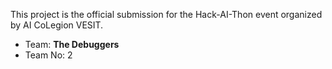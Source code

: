 This project is the official submission for the Hack-AI-Thon event organized by AI CoLegion VESIT.

- Team: **The Debuggers**
- Team No: 2
